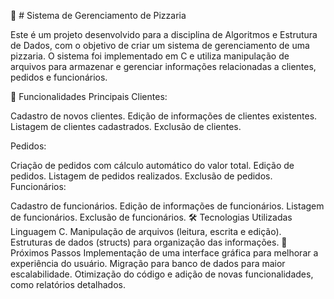 🍕 # Sistema de Gerenciamento de Pizzaria

Este é um projeto desenvolvido para a disciplina de Algoritmos e Estrutura de Dados, com o objetivo de criar um sistema de gerenciamento de uma pizzaria. O sistema foi implementado em C e utiliza manipulação de arquivos para armazenar e gerenciar informações relacionadas a clientes, pedidos e funcionários.

🎯 Funcionalidades Principais
Clientes:

Cadastro de novos clientes.
Edição de informações de clientes existentes.
Listagem de clientes cadastrados.
Exclusão de clientes.

Pedidos:

Criação de pedidos com cálculo automático do valor total.
Edição de pedidos.
Listagem de pedidos realizados.
Exclusão de pedidos.
Funcionários:

Cadastro de funcionários.
Edição de informações de funcionários.
Listagem de funcionários.
Exclusão de funcionários.
🛠️ Tecnologias Utilizadas
Linguagem C.
Manipulação de arquivos (leitura, escrita e edição).
Estruturas de dados (structs) para organização das informações.
🚀 Próximos Passos
Implementação de uma interface gráfica para melhorar a experiência do usuário.
Migração para banco de dados para maior escalabilidade.
Otimização do código e adição de novas funcionalidades, como relatórios detalhados.
